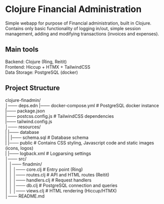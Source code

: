 # Clojure Financial Administration
Simple webapp for purpose of Financial administration, built in Clojure. 
Contains only basic functionality of logging in/out, simple session management, adding and modifying transactions (invoices and expenses).

## Main tools  
Backend: Clojure (Ring, Reitit)  
Frontend: Hiccup + HTMX + TailwindCSS  
Data Storage: PostgreSQL (docker)  

## Project Structure
  
clojure-finadmin/  
│─── deps.edn
|─── docker-compose.yml				# PostgreSQL docker instance  
|─── package.json  
|─── postcss.config.js  				# TailwindCSS dependencies  
|─── tailwind.config.js  
│─── resources/    
| |─── database  
| | |─── schema.sql					# Database schema  
| |─── public						# Contains CSS styling, Javascript code and static images (icons, logos)  
| |─── logback.xml 					# Logparsing settings  
│─── src/    
│ │─── finadmin/  
│ │ │─── core.clj 					# Entry point (Ring)    
│ │ │─── routes.clj 				# API and HTML routes (Reitit)   
│ │ │─── handlers.clj 				# Request handlers   
│ │ │─── db.clj 				    # PostgreSQL connection and queries  
│ │ │─── views.clj 					# HTML rendering (Hiccup/HTMX)    
│─── README.md   





